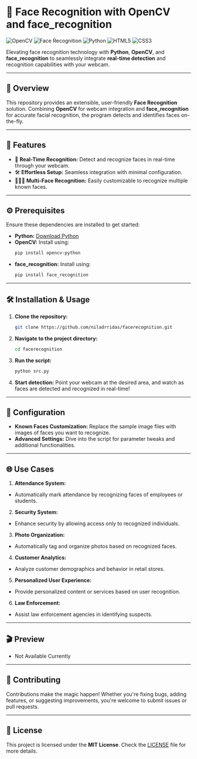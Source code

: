 # 💠 Face Recognition with OpenCV and face_recognition

![OpenCV](https://img.shields.io/badge/-OpenCV-5C3EE8?style=flat-square&logo=opencv&logoColor=white)
![Face Recognition](https://img.shields.io/badge/-Face_Recognition-FF5733?style=flat-square&logo=python&logoColor=white)
![Python](https://img.shields.io/badge/-Python-3776AB?style=flat-square&logo=python&logoColor=white)
![HTML5](https://img.shields.io/badge/-HTML5-E34F26?style=flat-square&logo=html5&logoColor=white)
![CSS3](https://img.shields.io/badge/-CSS3-1572B6?style=flat-square&logo=css3&logoColor=white)

Elevating face recognition technology with **Python**, **OpenCV**, and **face_recognition** to seamlessly integrate **real-time detection** and recognition capabilities with your webcam.

---

## 🌟 Overview

This repository provides an extensible, user-friendly **Face Recognition** solution. Combining **OpenCV** for webcam integration and **face_recognition** for accurate facial recognition, the program detects and identifies faces on-the-fly.

---

## 🚀 Features

- 🎥 **Real-Time Recognition:** Detect and recognize faces in real-time through your webcam.
- 🛠️ **Effortless Setup:** Seamless integration with minimal configuration.
- 🧑‍🤝‍🧑 **Multi-Face Recognition:** Easily customizable to recognize multiple known faces.

---

## ⚙️ Prerequisites

Ensure these dependencies are installed to get started:

- **Python:** [Download Python](https://www.python.org/downloads/)
- **OpenCV:** Install using:
  ```bash
  pip install opencv-python
  ```
- **face_recognition:** Install using:
  ```bash
  pip install face_recognition
  ```

---

## 🛠️ Installation & Usage

1. **Clone the repository:**
   ```bash
   git clone https://github.com/niladrridas/facerecognition.git
   ```

2. **Navigate to the project directory:**
   ```bash
   cd facerecognition
   ```

3. **Run the script:**
   ```bash
   python src.py
   ```

4. **Start detection:** Point your webcam at the desired area, and watch as faces are detected and recognized in real-time!

---

## 🔧 Configuration

- **Known Faces Customization:** Replace the sample image files with images of faces you want to recognize.
- **Advanced Settings:** Dive into the script for parameter tweaks and additional functionalities.

---

## 🌐 Use Cases

1. **Attendance System:**

- Automatically mark attendance by recognizing faces of employees or students.

2. **Security System:**

- Enhance security by allowing access only to recognized individuals.

3. **Photo Organization:**

- Automatically tag and organize photos based on recognized faces.

4. **Customer Analytics:**

- Analyze customer demographics and behavior in retail stores.

5. **Personalized User Experience:**

- Provide personalized content or services based on user recognition.

6. **Law Enforcement:**

- Assist law enforcement agencies in identifying suspects.

---

## 🎬 Preview

- Not Available Currently

---

## 🤝 Contributing

Contributions make the magic happen! Whether you're fixing bugs, adding features, or suggesting improvements, you're welcome to submit issues or pull requests. 

---

## 📝 License

This project is licensed under the **MIT License**. Check the [LICENSE](https://github.com/niladrridas/facerecognition/blob/main/LICENSE) file for more details.